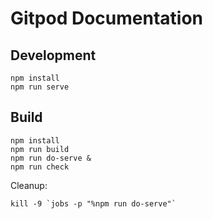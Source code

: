 # Gitpod Documentation

## Development
```
npm install
npm run serve
```

## Build 
```
npm install
npm run build 
npm run do-serve &
npm run check 
```
Cleanup: 
```
kill -9 `jobs -p "%npm run do-serve"`
```




